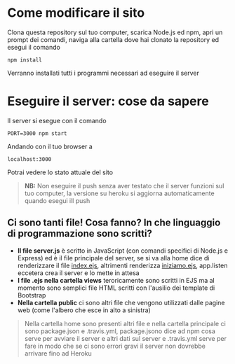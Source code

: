 # Come modificare il sito
Clona questa repository sul tuo computer, scarica Node.js ed npm, apri un prompt dei comandi, naviga alla cartella dove hai clonato la repository
ed esegui il comando
```shell
npm install
```

Verranno installati tutti i programmi necessari ad eseguire il server
# Eseguire il server: cose da sapere

Il server si esegue con il comando 
```shell
PORT=3000 npm start
```
Andando con il tuo browser a

```url
localhost:3000
```
Potrai vedere lo stato attuale del sito

> **NB:** Non eseguire il push senza aver testato che il server funzioni sul tuo computer, la versione su heroku si aggiorna automaticamente quando esegui ill push

## Ci sono tanti file! Cosa fanno? In che linguaggio di programmazione sono scritti?

* **Il file server.js** è scritto in JavaScript (con comandi specifici di Node.js e Express) ed è il file principale del server, se si va alla home dice di renderizzare il file [index.ejs](views/index.ejs), altrimenti renderizza [iniziamo.ejs](views/iniziamo.ejs), app.listen eccetera crea il server e lo mette in attesa
* **I file .ejs nella cartella views** teroricamente sono scritti in EJS ma al momento sono semplici file HTML scritti con l'ausilio dei template di Bootstrap
* **Nella cartella public** ci sono altri file che vengono utilizzati dalle pagine web (come l'albero che esce in alto a sinistra)
 > Nella cartella home sono presenti altri file e nella cartella principale ci sono package.json e .travis.yml, package.jsono dice ad npm cosa serve per avviare il server e altri dati sul server e .travis.yml serve per fare in modo che se ci sono errori gravi il server non dovrebbe arrivare fino ad Heroku
